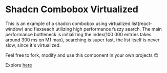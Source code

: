 # Shadcn Combobox Virtualized

This is an example of a shadcn combobox using virtualized list(react-window) and flexseach utilizing high performance fuzzy search.
The main performance bottleneck is initializing the index(100 000 entries takes around 300 ms on M1 max), searching is super fast, the list itself is never slow, since it's virtualized.

Feel free to fork, modify and use this component in your own projects 😊

Explore [here](https://shadcn-combobox-virtualized.vercel.app/)

